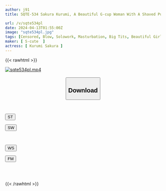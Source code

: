 ```yaml
---
author: j91
title: SQTE-534 Sakura Kurumi, A Beautiful G-cup Woman With A Shaved Pussy And A Sexy Anime Voice, Is Shaking Her Hips Lewdly.

url: /v/sqte534pl
date: 2024-04-13T01:55:00Z
image: "sqte534pl.jpg"
tags: [Censored, Blow, Solowork, Masturbation, Big Tits, Beautiful Girl, School Uniform	]
maker: [ S-cute  ]
actress: [ Kurumi Sakura ]
---
```



{{< rawhtml >}}

<div class="video" data-videoid="pjwDVlgvYrsD3O">
    <a href="javascript:;">
        <img src="/v/sqte534pl/sqte534pl.jpg" width="WIDTH" height="HEIGHT" alt="sqte534pl.mp4" loading="lazy">
    </a>
</div>

<script type="text/javascript" src="https://j91.asia/asset/on-demand-st.js"></script>

<br>
  <link rel="stylesheet" href="https://j91.asia/asset/bs5.css">
  
  <center>
  <button class="btn btn-primary" type="button" data-bs-toggle="collapse" data-bs-target=".multi-collapse" aria-expanded="false" aria-controls="multiCollapseExample1 multiCollapseExample2"><h2>Download</h2></button></center>
</p>
<div class="row">
  <div class="col">
    <div class="collapse multi-collapse" id="multiCollapseExample1">
      <div class="card card-body">
	      	      <br>
<div class="buttons">  
<p><a href="https://streamtape.to/v/pjwDVlgvYrsD3O" target="_blank"><button class="btn-hover color-3"><i class="fa fa-download"></i> ST</button></a></p>
<p><a href="https://asnwish.com/utvjhesnp1d5" target="_blank"><button class="btn-hover color-2"><i class="fa fa-download"></i> SW</button></a></p></div>
    </div>
  </div>
</div>
  <div class="col">
    <div class="collapse multi-collapse" id="multiCollapseExample2">
      <div class="card card-body">
	      <br>
<div class="buttons">
<p><a href="javascript:;"><button class="btn-hover color-9"><i class="fa fa-download"></i> WS</button></a></p>
<p><a href="javascript:;"><button class="btn-hover color-8"><i class="fa fa-download"></i> FM</button></a></p></div>
<br><br>
      </div>
    </div>
  </div>
</div>

{{< /rawhtml >}}